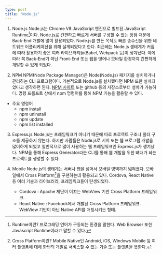 ```yaml
---
type: post
title: "Node.js"
---
```

1. Node.js
Node.js는 Chrome V8 JavaScript 엔진으로 빌드된 JavaScript Runtime[^1]이다. 
Node.js로 간편하고 빠르게 서버를 구성할 수 있는 장점 때문에 Back-End 개발에 많이 활용되었다. 
Node.js를 만든 목적도 빠른 송수신을 위한 네트워크 어플리케이션을 위해 설계되었다고 한다. 
최근에는 Node.js 생태계가 커짐에 따라 활용하기 좋은 여러 라이브러리들(Babel, Webpack 등)이 생겨났다. 
이에 따라 꼭 Back-End가 아닌 Front-End 또는 웹을 벗어나 모바일 환경까지 간편하게 개발할 수 있게 되었다. 

[^1]: Runtime이란? 프로그래밍 언어가 구동되는 환경을 말한다. Web Browser 또한 Javascript Runtime이라고 말할 수 있다. 

2. NPM
NPM(Node Package Manager)은 Node(Node.js) 패키지를 설치하거나 관리하는 CLI 프로그램이다. 
기본적으로 Node.js를 설치했다면 NPM 또한 설치되었다고 생각하면 된다. 
[NPM 사이트](https://www.npmjs.com/package) 또는 github 등의 저장소로부터 설치가 가능하다. 
명령 프롬프트 상에서 npm 명령어를 통해 NPM 기능을 활용할 수 있다. 

* 주요 명령어
    - npm install
    - npm uninstall
    - npm update
    - npm list installed

3. Express.js
Node.js는 프레임워크가 아니기 때문에 따로 프로젝트 구조나 폴더 구조를 제공하지 않는다. 
하지만 사람들은 Node.js로 서버 또는 웹 프로그램 개발을 많이하게 되었고 일반적으로 많이 사용하는 웹 프레임워크인 Express.js가 생겨났다. 
NPM을 통해 Express Generator라는 CLI를 통해 웹 개발을 위한 뼈대가 되는 프로젝트를 생성할 수 있다. 

4. Mobile
Node.js의 생태계는 서버나 웹을 넘어서 모바일 영역까지 넓혀졌다. 모바일에서 Cross Platform[^2]을 구현하는데 활용되고 있다. Cordova, React Native 등 여러 기술과 라이브러리, 프레임워크들이 탄생되었다. 
    - Cordova : Apache 제단이 이끄는 WebView 기반 Cross Platform 프레임워크.
    - React Native : Facebook에서 개발된 Cross Platform 프레임워크. WebView 기반이 아닌 Native API를 매칭시키는 형태.

[^2]: Cross Platform이란? Mobile Native인 Android, iOS, Windows Mobile 등 여러 플랫폼에 대해 한번의 개발로 서비스할 수 있는 기술 또는 플랫폼을 뜻한다. 
